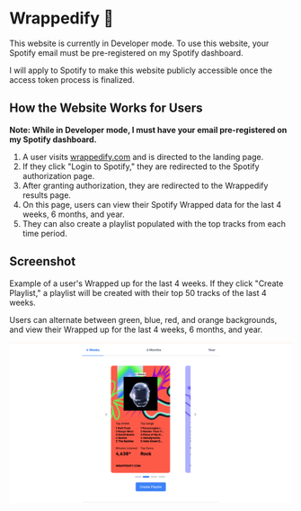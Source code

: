 # Wrappedify 🎉

This website is currently in Developer mode. To use this website, your Spotify email must be pre-registered on my Spotify dashboard.

I will apply to Spotify to make this website publicly accessible once the access token process is finalized.

## How the Website Works for Users

**Note: While in Developer mode, I must have your email pre-registered on my Spotify dashboard.**

1. A user visits [wrappedify.com](https://wrappedify.com) and is directed to the landing page.
2. If they click "Login to Spotify," they are redirected to the Spotify authorization page.
3. After granting authorization, they are redirected to the Wrappedify results page.
4. On this page, users can view their Spotify Wrapped data for the last 4 weeks, 6 months, and year.
5. They can also create a playlist populated with the top tracks from each time period.

## Screenshot

Example of a user's Wrapped up for the last 4 weeks. If they click "Create Playlist," a playlist will be created with their top 50 tracks of the last 4 weeks. 

Users can alternate between green, blue, red, and orange backgrounds, and view their Wrapped up for the last 4 weeks, 6 months, and year.

![Last 4 Weeks](ReadMe/Screenshot%202024-05-25%20at%2020.14.02.png)
